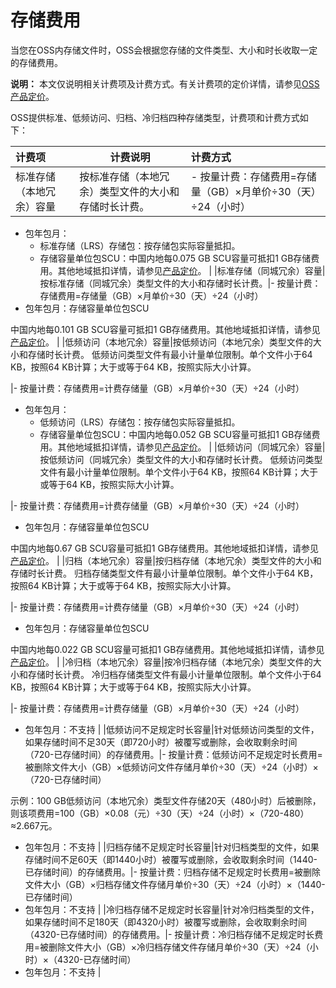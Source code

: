 # 存储费用

当您在OSS内存储文件时，OSS会根据您存储的文件类型、大小和时长收取一定的存储费用。

**说明：** 本文仅说明相关计费项及计费方式。有关计费项的定价详情，请参见[OSS产品定价](https://www.alibabacloud.com/product/oss/pricing)。

OSS提供标准、低频访问、归档、冷归档四种存储类型，计费项和计费方式如下：

|计费项|计费说明|计费方式|
|:--|----|:---|
|标准存储（本地冗余）容量|按标准存储（本地冗余）类型文件的大小和存储时长计费。|-   按量计费：存储费用=存储量（GB）×月单价÷30（天）÷24（小时）
-   包年包月：
    -   标准存储（LRS）存储包：按存储包实际容量抵扣。
    -   存储容量单位包SCU：中国内地每0.075 GB SCU容量可抵扣1 GB存储费用。其他地域抵扣详情，请参见[产品定价](https://www.alibabacloud.com/zh/product/ecs)。 |
|标准存储（同城冗余）容量|按标准存储（同城冗余）类型文件的大小和存储时长计费。|-   按量计费：存储费用=存储量（GB）×月单价÷30（天）÷24（小时）
-   包年包月：存储容量单位包SCU

中国内地每0.101 GB SCU容量可抵扣1 GB存储费用。其他地域抵扣详情，请参见[产品定价](https://www.alibabacloud.com/zh/product/ecs)。 |
|低频访问（本地冗余）容量|按低频访问（本地冗余）类型文件的大小和存储时长计费。 低频访问类型文件有最小计量单位限制。单个文件小于64 KB，按照64 KB计算；大于或等于64 KB，按照实际大小计算。

|-   按量计费：存储费用=计费存储量（GB）×月单价÷30（天）÷24（小时）
-   包年包月：
    -   低频访问（LRS）存储包：按存储包实际容量抵扣。
    -   存储容量单位包SCU：中国内地每0.052 GB SCU容量可抵扣1 GB存储费用。其他地域抵扣详情，请参见[产品定价](https://www.alibabacloud.com/zh/product/ecs)。 |
|低频访问（同城冗余）容量|按低频访问（同城冗余）类型文件的大小和存储时长计费。 低频访问类型文件有最小计量单位限制。单个文件小于64 KB，按照64 KB计算；大于或等于64 KB，按照实际大小计算。

|-   按量计费：存储费用=计费存储量（GB）×月单价÷30（天）÷24（小时）
-   包年包月：存储容量单位包SCU

中国内地每0.67 GB SCU容量可抵扣1 GB存储费用。其他地域抵扣详情，请参见[产品定价](https://www.alibabacloud.com/zh/product/ecs)。 |
|归档（本地冗余）容量|按归档存储（本地冗余）类型文件的大小和存储时长计费。 归档存储类型文件有最小计量单位限制。单个文件小于64 KB，按照64 KB计算；大于或等于64 KB，按照实际大小计算。

|-   按量计费：存储费用=计费存储量（GB）×月单价÷30（天）÷24（小时）
-   包年包月：存储容量单位包SCU

中国内地每0.022 GB SCU容量可抵扣1 GB存储费用。其他地域抵扣详情，请参见[产品定价](https://www.alibabacloud.com/zh/product/ecs)。 |
|冷归档（本地冗余）容量|按冷归档存储（本地冗余）类型文件的大小和存储时长计费。 冷归档存储类型文件有最小计量单位限制。单个文件小于64 KB，按照64 KB计算；大于或等于64 KB，按照实际大小计算。

|-   按量计费：存储费用=计费存储量（GB）×月单价÷30（天）÷24（小时）
-   包年包月：不支持 |
|低频访问不足规定时长容量|针对低频访问类型的文件，如果存储时间不足30天（即720小时）被覆写或删除，会收取剩余时间（720-已存储时间）的存储费用。|-   按量计费：低频访问不足规定时长费用=被删除文件大小（GB）×低频访问文件存储月单价÷30（天）÷24（小时）×（720-已存储时间）

示例：100 GB低频访问（本地冗余）类型文件存储20天（480小时）后被删除，则该项费用=100（GB）×0.08（元）÷30（天）÷24（小时）×（720-480）≈2.667元。

-   包年包月：不支持 |
|归档存储不足规定时长容量|针对归档类型的文件，如果存储时间不足60天（即1440小时）被覆写或删除，会收取剩余时间（1440-已存储时间）的存储费用。|-   按量计费：归档存储不足规定时长费用=被删除文件大小（GB）×归档存储文件存储月单价÷30（天）÷24（小时）×（1440-已存储时间）
-   包年包月：不支持 |
|冷归档存储不足规定时长容量|针对冷归档类型的文件，如果存储时间不足180天（即4320小时）被覆写或删除，会收取剩余时间（4320-已存储时间）的存储费用。|-   按量计费：冷归档存储不足规定时长费用=被删除文件大小（GB）×冷归档存储文件存储月单价÷30（天）÷24（小时）×（4320-已存储时间）
-   包年包月：不支持 |

